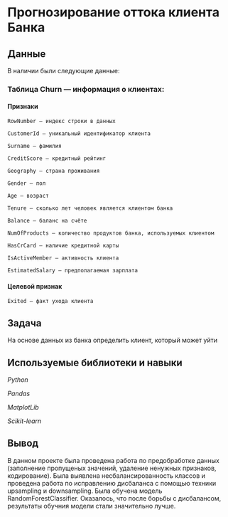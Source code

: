 # Прогнозирование оттока клиента Банка


## Данные

В наличии были следующие данные:

### Таблица Churn — информация о клиентах:

#### Признаки
    RowNumber — индекс строки в данных

    CustomerId — уникальный идентификатор клиента

    Surname — фамилия

    CreditScore — кредитный рейтинг

    Geography — страна проживания

    Gender — пол

    Age — возраст

    Tenure — сколько лет человек является клиентом банка

    Balance — баланс на счёте

    NumOfProducts — количество продуктов банка, используемых клиентом

    HasCrCard — наличие кредитной карты

    IsActiveMember — активность клиента

    EstimatedSalary — предполагаемая зарплата

#### Целевой признак

    Exited — факт ухода клиента


## Задача

На основе данных из банка определить клиент, который может уйти

## Используемые библиотеки и навыки

*Python*

*Pandas*

*MatplotLib*

*Scikit-learn*

## Вывод

В данном проекте была проведена работа по предобработке данных (заполнение пропущеных значений, удаление ненужных признаков, кодирование). Была выявлена несбалансированность классов и проведена работа по исправлению дисбаланса с помощью техники upsampling и downsampling. Была обучена модель RandomForestClassifier. Оказалось, что после борьбы с дисбалансом, результаты обучния модели стали значительно лучше.

